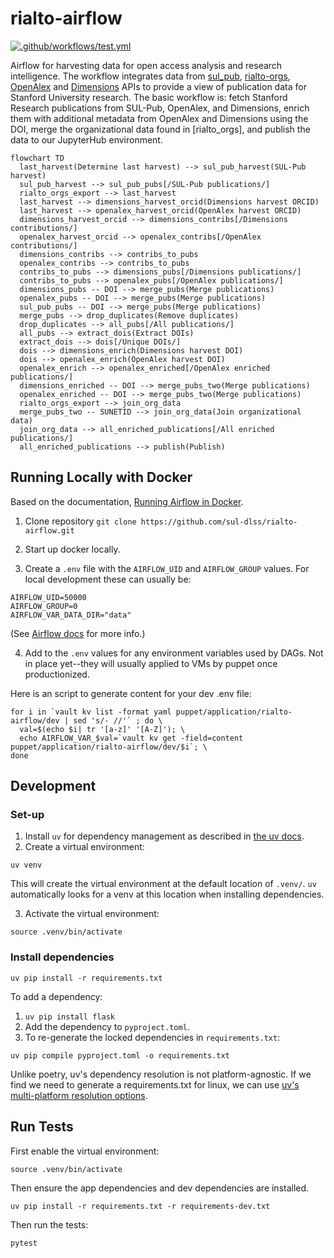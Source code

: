 # rialto-airflow

[![.github/workflows/test.yml](https://github.com/sul-dlss-labs/rialto-airflow/actions/workflows/test.yml/badge.svg)](https://github.com/sul-dlss-labs/rialto-airflow/actions/workflows/test.yml)

Airflow for harvesting data for open access analysis and research intelligence. The workflow integrates data from [sul_pub](https://github.com/sul-dlss/sul_pub), [rialto-orgs](https://github.com/sul-dlss/rialto-orgs), [OpenAlex](https://openalex.org/) and [Dimensions](https://www.dimensions.ai/) APIs to provide a view of publication data for Stanford University research. The basic workflow is: fetch Stanford Research publications from SUL-Pub, OpenAlex, and Dimensions, enrich them with additional metadata from OpenAlex and Dimensions using the DOI, merge the organizational data found in [rialto_orgs], and publish the data to our JupyterHub environment.

```mermaid
flowchart TD
  last_harvest(Determine last harvest) --> sul_pub_harvest(SUL-Pub harvest)
  sul_pub_harvest --> sul_pub_pubs[/SUL-Pub publications/]
  rialto_orgs_export --> last_harvest
  last_harvest --> dimensions_harvest_orcid(Dimensions harvest ORCID)
  last_harvest --> openalex_harvest_orcid(OpenAlex harvest ORCID)
  dimensions_harvest_orcid --> dimensions_contribs[/Dimensions contributions/]
  openalex_harvest_orcid --> openalex_contribs[/OpenAlex contributions/]
  dimensions_contribs --> contribs_to_pubs
  openalex_contribs --> contribs_to_pubs
  contribs_to_pubs --> dimensions_pubs[/Dimensions publications/]
  contribs_to_pubs --> openalex_pubs[/OpenAlex publications/]
  dimensions_pubs -- DOI --> merge_pubs(Merge publications)
  openalex_pubs -- DOI --> merge_pubs(Merge publications)
  sul_pub_pubs -- DOI --> merge_pubs(Merge publications)
  merge_pubs --> drop_duplicates(Remove duplicates)
  drop_duplicates --> all_pubs[/All publications/]
  all_pubs --> extract_dois(Extract DOIs)
  extract_dois --> dois[/Unique DOIs/]
  dois --> dimensions_enrich(Dimensions harvest DOI)
  dois --> openalex_enrich(OpenAlex harvest DOI)
  openalex_enrich --> openalex_enriched[/OpenAlex enriched publications/]
  dimensions_enriched -- DOI --> merge_pubs_two(Merge publications)
  openalex_enriched -- DOI --> merge_pubs_two(Merge publications)
  rialto_orgs_export --> join_org_data
  merge_pubs_two -- SUNETID --> join_org_data(Join organizational data)
  join_org_data --> all_enriched_publications[/All enriched publications/]
  all_enriched_publications --> publish(Publish)
```

## Running Locally with Docker

Based on the documentation, [Running Airflow in Docker](https://airflow.apache.org/docs/apache-airflow/stable/start/docker.html).

1. Clone repository `git clone https://github.com/sul-dlss/rialto-airflow.git`

2. Start up docker locally.

3. Create a `.env` file with the `AIRFLOW_UID` and `AIRFLOW_GROUP` values. For local development these can usually be:
```
AIRFLOW_UID=50000
AIRFLOW_GROUP=0
AIRFLOW_VAR_DATA_DIR="data"
```
(See [Airflow docs](https://airflow.apache.org/docs/apache-airflow/2.9.2/howto/docker-compose/index.html#setting-the-right-airflow-user) for more info.)

4. Add to the `.env` values for any environment variables used by DAGs. Not in place yet--they will usually applied to VMs by puppet once productionized.

Here is an script to generate content for your dev .env file:

```
for i in `vault kv list -format yaml puppet/application/rialto-airflow/dev | sed 's/- //'` ; do \
  val=$(echo $i| tr '[a-z]' '[A-Z]'); \
  echo AIRFLOW_VAR_$val=`vault kv get -field=content puppet/application/rialto-airflow/dev/$i`; \
done
```

## Development

### Set-up

1. Install `uv` for dependency management as described in [the uv docs](https://github.com/astral-sh/uv?tab=readme-ov-file#getting-started).
2. Create a virtual environment:
```
uv venv
```

This will create the virtual environment at the default location of `.venv/`. `uv` automatically looks for a venv at this location when installing dependencies.

3. Activate the virtual environment:
```
source .venv/bin/activate
```

### Install dependencies
```
uv pip install -r requirements.txt
```

To add a dependency:
1. `uv pip install flask`
2. Add the dependency to `pyproject.toml`.
3. To re-generate the locked dependencies in `requirements.txt`:
```
uv pip compile pyproject.toml -o requirements.txt
```

Unlike poetry, uv's dependency resolution is not platform-agnostic. If we find we need to generate a requirements.txt for linux, we can use [uv's multi-platform resolution options](https://github.com/astral-sh/uv?tab=readme-ov-file#multi-platform-resolution).

## Run Tests

First enable the virtual environment:

```
source .venv/bin/activate
```

Then ensure the app dependencies and dev dependencies are installed.

```
uv pip install -r requirements.txt -r requirements-dev.txt
```

Then run the tests:

```
pytest
```
